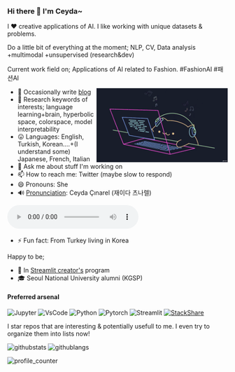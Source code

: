 ### Hi there 👋 I'm Ceyda~


<!--
**cceyda/cceyda** is a ✨ _special_ ✨ repository because its `README.md` (this file) appears on your GitHub profile.

Here are some ideas to get you started:

- 🔭 I’m currently working on ...
- 🌱 I’m currently learning ...
- 👯 I’m looking to collaborate on ...
- 🤔 I’m looking for help with ...
- 💬 Ask me about ...
- 📫 How to reach me: ...
- 😄 Pronouns: ...
- ⚡ Fun fact: ...
-->

I ❤️ creative applications of AI. 
I like working with unique datasets & problems.

Do a little bit of everything at the moment; NLP, CV, Data analysis +multimodal +unsupervised (research&dev)

Current work field on; Applications of AI related to Fashion. #FashionAI #패션AI

<img alt="coding cat" align="right" width="300"  src="./assets/coding_cat.gif" /> 

- 📝 Occasionally write [blog](https://cceyda.github.io/blog)
- 🔭 Research keywords of interests; language learning+brain, hyperbolic space, colorspace, model interpretability
- 😛 Languages: English, Turkish, Korean....+(I understand some) Japanese, French, Italian 
- 💬 Ask me about stuff I'm working on
- 📫 How to reach me: Twitter (maybe slow to respond)
- 😄 Pronouns: She
- 🔊 [Pronunciation](https://github.com/cceyda/cceyda/blob/main/assets/ceyda.mp4): Ceyda Çınarel (재이다 츠나렐)

<audio controls>
  <source src="https://github.com/cceyda/cceyda/blob/main/assets/ceyda.mp4" />
</audio> 

- ⚡ Fun fact: From Turkey living in Korea


Happy to be;

- 🎈 In [Streamlit creator's](https://streamlit.io/creators) program 
- 🎓 Seoul National University alumni (KGSP)


#### Preferred arsenal 

![Jupyter](https://img.shields.io/badge/jupyter-%23FA0F00.svg?style=for-the-badge&logo=jupyter&logoColor=white) ![VsCode](https://img.shields.io/badge/Visual%20Studio%20Code-0078d7.svg?style=for-the-badge&logo=visual-studio-code&logoColor=white) ![Python](https://img.shields.io/badge/python-3670A0?style=for-the-badge&logo=python&logoColor=ffdd54) ![Pytorch](https://img.shields.io/badge/PyTorch-%23EE4C2C.svg?style=for-the-badge&logo=PyTorch&logoColor=white) ![Streamlit](https://img.shields.io/badge/Streamlit-%23EE4C2C.svg?style=for-the-badge&logo=Streamlit&logoColor=white)
[![StackShare](https://img.shields.io/badge/More-%23EE4C2C.svg?style=for-the-badge&logo=StackShare&logoColor=white)](https://stackshare.io/cceyda/my-stack)

I star repos that are interesting & potentially usefull to me. I even try to organize them into lists now! 
<!-- [![Streamlit](https://github-profile-trophy.vercel.app/?username=cceyda&title=Stars&no-bg=true&no-frame=true)](https://github.com/cceyda?tab=stars) -->

![githubstats](https://github-readme-stats.vercel.app/api?username=cceyda&hide_rank=true&hide=commits&count_private=true&show_icons=true&hide_border=true&hide_title=false)
![githublangs](https://github-readme-stats.vercel.app/api/top-langs/?username=cceyda&layout=compact&hide_border=true)


![profile_counter](https://komarev.com/ghpvc/?username=cceyda&color=lightgrey)



